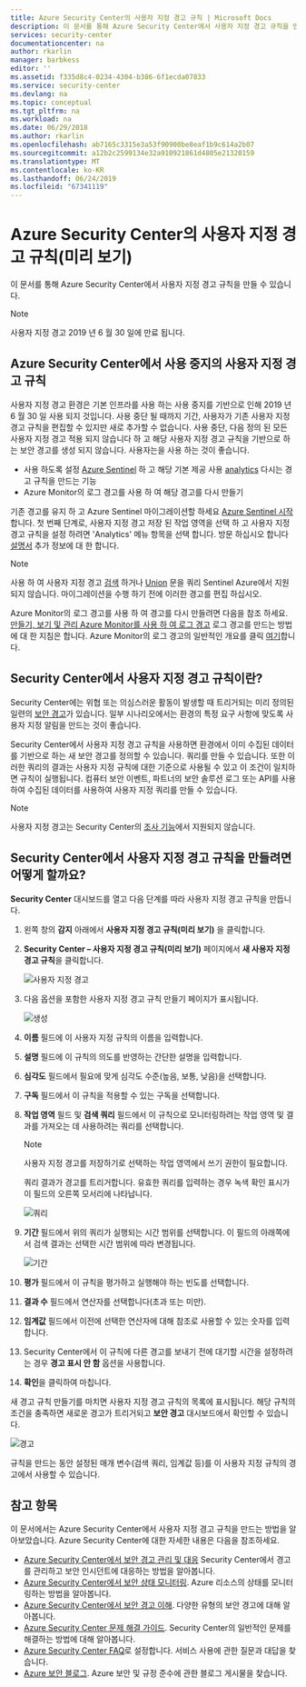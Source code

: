 ```yaml
---
title: Azure Security Center의 사용자 지정 경고 규칙 | Microsoft Docs
description: 이 문서를 통해 Azure Security Center에서 사용자 지정 경고 규칙을 만들 수 있습니다.
services: security-center
documentationcenter: na
author: rkarlin
manager: barbkess
editor: ''
ms.assetid: f335d8c4-0234-4304-b386-6f1ecda07833
ms.service: security-center
ms.devlang: na
ms.topic: conceptual
ms.tgt_pltfrm: na
ms.workload: na
ms.date: 06/29/2018
ms.author: rkarlin
ms.openlocfilehash: ab7165c3315e3a53f90900be8eaf1b9c614a2b07
ms.sourcegitcommit: a12b2c2599134e32a910921861d4805e21320159
ms.translationtype: MT
ms.contentlocale: ko-KR
ms.lasthandoff: 06/24/2019
ms.locfileid: "67341119"
---
```

# <a name="custom-alert-rules-in-azure-security-center-preview"></a>Azure Security Center의 사용자 지정 경고 규칙(미리 보기)
이 문서를 통해 Azure Security Center에서 사용자 지정 경고 규칙을 만들 수 있습니다.

> [!NOTE]
> 사용자 지정 경고 2019 년 6 월 30 일에 만료 됩니다.

## <a name="retirement-of-custom-alert-rules-in-azure-security-center"></a>Azure Security Center에서 사용 중지의 사용자 지정 경고 규칙

사용자 지정 경고 환경은 기본 인프라를 사용 하는 사용 중지를 기반으로 인해 2019 년 6 월 30 일 사용 되지 것입니다. 사용 중단 될 때까지 기간, 사용자가 기존 사용자 지정 경고 규칙을 편집할 수 있지만 새로 추가할 수 없습니다. 사용 중단, 다음 정의 된 모든 사용자 지정 경고 적용 되지 않습니다 하 고 해당 사용자 지정 경고 규칙을 기반으로 하는 보안 경고를 생성 되지 않습니다.
사용자는을 사용 하는 것이 좋습니다.
- 사용 하도록 설정 [Azure Sentinel](https://azure.microsoft.com/services/azure-sentinel/) 하 고 해당 기본 제공 사용 [analytics](https://docs.microsoft.com/azure/sentinel/tutorial-detect-threats) 다시는 경고 규칙을 만드는 기능
- Azure Monitor의 로그 경고를 사용 하 여 해당 경고를 다시 만들기
                                     
기존 경고를 유지 하 고 Azure Sentinel 마이그레이션할 하세요 [Azure Sentinel 시작](https://portal.azure.com/#create/Microsoft.ASI/preview)합니다. 첫 번째 단계로, 사용자 지정 경고 저장 된 작업 영역을 선택 하 고 사용자 지정 경고 규칙을 설정 하려면 'Analytics' 메뉴 항목을 선택 합니다. 방문 하십시오 합니다 [설명서](https://docs.microsoft.com/azure/sentinel/tutorial-detect-threats) 추가 정보에 대 한 합니다.

> [!NOTE]
> 사용 하 여 사용자 지정 경고 [검색](https://docs.microsoft.com/azure/azure-monitor/log-query/search-queries) 하거나 [Union](https://docs-analytics-eus.azurewebsites.net/queryLanguage/query_language_unionoperator.html) 문을 쿼리 Sentinel Azure에서 지원 되지 않습니다. 마이그레이션을 수행 하기 전에 이러한 경고를 편집 하십시오.

Azure Monitor의 로그 경고를 사용 하 여 경고를 다시 만들려면 다음을 참조 하세요. [만들기, 보기 및 관리 Azure Monitor를 사용 하 여 로그 경고](https://docs.microsoft.com/azure/azure-monitor/platform/alerts-log) 로그 경고를 만드는 방법에 대 한 지침은 합니다. Azure Monitor의 로그 경고의 일반적인 개요를 클릭 [여기](https://docs.microsoft.com/azure/azure-monitor/platform/alerts-unified-log)합니다.

## <a name="what-are-custom-alert-rules-in-security-center"></a>Security Center에서 사용자 지정 경고 규칙이란?

Security Center에는 위협 또는 의심스러운 활동이 발생할 때 트리거되는 미리 정의된 일련의 [보안 경고](https://docs.microsoft.com/azure/security-center/security-center-managing-and-responding-alerts)가 있습니다. 일부 시나리오에서는 환경의 특정 요구 사항에 맞도록 사용자 지정 알림을 만드는 것이 좋습니다.

Security Center에서 사용자 지정 경고 규칙을 사용하면 환경에서 이미 수집된 데이터를 기반으로 하는 새 보안 경고를 정의할 수 있습니다. 쿼리를 만들 수 있습니다. 또한 이러한 쿼리의 결과는 사용자 지정 규칙에 대한 기준으로 사용될 수 있고 이 조건이 일치하면 규칙이 실행됩니다. 컴퓨터 보안 이벤트, 파트너의 보안 솔루션 로그 또는 API를 사용하여 수집된 데이터를 사용하여 사용자 지정 쿼리를 만들 수 있습니다.

> [!NOTE]
> 사용자 지정 경고는 Security Center의 [조사 기능](security-center-investigation.md)에서 지원되지 않습니다.
>
>

## <a name="how-to-create-a-custom-alert-rule-in-security-center"></a>Security Center에서 사용자 지정 경고 규칙을 만들려면 어떻게 할까요?

**Security Center** 대시보드를 열고 다음 단계를 따라 사용자 지정 경고 규칙을 만듭니다.

1.  왼쪽 창의 **감지** 아래에서 **사용자 지정 경고 규칙(미리 보기)** 을 클릭합니다.
2.  **Security Center – 사용자 지정 경고 규칙(미리 보기)** 페이지에서 **새 사용자 지정 경고 규칙**을 클릭합니다.

    ![사용자 지정 경고](./media/security-center-custom-alert/security-center-custom-alert-fig1.png)

3.  다음 옵션을 포함한 사용자 지정 경고 규칙 만들기 페이지가 표시됩니다.

    ![생성](./media/security-center-custom-alert/security-center-custom-alert-fig2.png)

4.  **이름** 필드에 이 사용자 지정 규칙의 이름을 입력합니다.
5.  **설명** 필드에 이 규칙의 의도를 반영하는 간단한 설명을 입력합니다.
6.  **심각도** 필드에서 필요에 맞게 심각도 수준(높음, 보통, 낮음)을 선택합니다.
7.  **구독** 필드에서 이 규칙을 적용할 수 있는 구독을 선택합니다.
8.  **작업 영역** 필드 및 **검색 쿼리** 필드에서 이 규칙으로 모니터링하려는 작업 영역 및 결과를 가져오는 데 사용하려는 쿼리를 선택합니다.

    > [!NOTE]
    > 사용자 지정 경고를 저장하기로 선택하는 작업 영역에서 쓰기 권한이 필요합니다.
    >
    >

    쿼리 결과가 경고를 트리거합니다. 유효한 쿼리를 입력하는 경우 녹색 확인 표시가 이 필드의 오른쪽 모서리에 나타납니다.

    ![쿼리](./media/security-center-custom-alert/security-center-custom-alert-fig3.png)

10. **기간** 필드에서 위의 쿼리가 실행되는 시간 범위를 선택합니다. 이 필드의 아래쪽에서 검색 결과는 선택한 시간 범위에 따라 변경됩니다.

    ![기간](./media/security-center-custom-alert/security-center-custom-alert-fig4.png)

11. **평가** 필드에서 이 규칙을 평가하고 실행해야 하는 빈도를 선택합니다.
12. **결과 수** 필드에서 연산자를 선택합니다(초과 또는 미만).
13. **임계값** 필드에서 이전에 선택한 연산자에 대해 참조로 사용할 수 있는 숫자를 입력합니다.
14. Security Center에서 이 규칙에 다른 경고를 보내기 전에 대기할 시간을 설정하려는 경우 **경고 표시 안 함** 옵션을 사용합니다.
15. **확인**을 클릭하여 마칩니다.

새 경고 규칙 만들기를 마치면 사용자 지정 경고 규칙의 목록에 표시됩니다. 해당 규칙의 조건을 충족하면 새로운 경고가 트리거되고 **보안 경고** 대시보드에서 확인할 수 있습니다.

![경고](./media/security-center-custom-alert/security-center-custom-alert-fig5.png)

규칙을 만드는 동안 설정된 매개 변수(검색 쿼리, 임계값 등)를 이 사용자 지정 규칙의 경고에서 사용할 수 있습니다.

## <a name="see-also"></a>참고 항목
이 문서에서는 Azure Security Center에서 사용자 지정 경고 규칙을 만드는 방법을 알아보았습니다. Azure Security Center에 대한 자세한 내용은 다음을 참조하세요.

* [Azure Security Center에서 보안 경고 관리 및 대응](https://docs.microsoft.com/azure/security-center/security-center-managing-and-responding-alerts) Security Center에서 경고를 관리하고 보안 인시던트에 대응하는 방법을 알아봅니다.
* [Azure Security Center에서 보안 상태 모니터링](security-center-monitoring.md). Azure 리소스의 상태를 모니터링하는 방법을 알아봅니다.
* [Azure Security Center에서 보안 경고 이해](https://docs.microsoft.com/azure/security-center/security-center-alerts-type). 다양한 유형의 보안 경고에 대해 알아봅니다.
* [Azure Security Center 문제 해결 가이드](https://docs.microsoft.com/azure/security-center/security-center-troubleshooting-guide). Security Center의 일반적인 문제를 해결하는 방법에 대해 알아봅니다.
* [Azure Security Center FAQ](security-center-faq.md)로 설정합니다. 서비스 사용에 관한 질문과 대답을 찾습니다.
* [Azure 보안 블로그](https://blogs.msdn.com/b/azuresecurity/). Azure 보안 및 규정 준수에 관한 블로그 게시물을 찾습니다.
